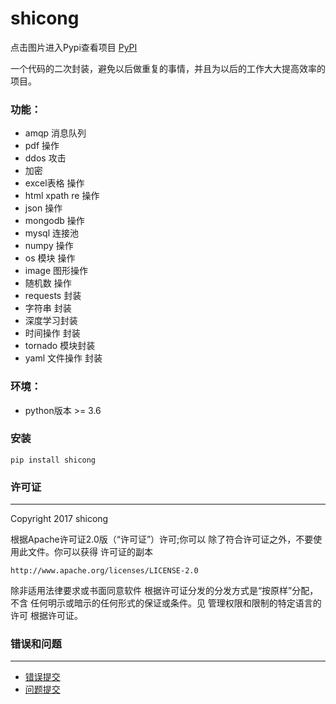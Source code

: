 shicong
===========
点击图片进入Pypi查看项目
[PyPI]

一个代码的二次封装，避免以后做重复的事情，并且为以后的工作大大提高效率的项目。

### 功能：
- amqp 消息队列
- pdf 操作
- ddos 攻击
- 加密
- excel表格 操作
- html xpath re 操作
- json 操作
- mongodb 操作
- mysql 连接池
- numpy 操作
- os 模块 操作
- image 图形操作
- 随机数 操作
- requests 封装
- 字符串 封装
- 深度学习封装
- 时间操作 封装
- tornado 模块封装
- yaml 文件操作 封装

### 环境：
- python版本 >= 3.6

### 安装

    pip install shicong


### 许可证
-------

Copyright 2017 shicong


根据Apache许可证2.0版（“许可证”）许可;你可以
除了符合许可证之外，不要使用此文件。你可以获得
许可证的副本

    http://www.apache.org/licenses/LICENSE-2.0


除非适用法律要求或书面同意软件
根据许可证分发的分发方式是“按原样”分配，不含
任何明示或暗示的任何形式的保证或条件。见
管理权限和限制的特定语言的许可
根据许可证。

### 错误和问题
----------------

* [错误提交]
* [问题提交]

[PyPI]:              https://pypi.python.org/pypi/shicong
[问题提交]:     https://github.com/shi-cong/shicong/issues?state=open
[错误提交]:   https://github.com/shi-cong/shicong/wiki/Troubleshooting